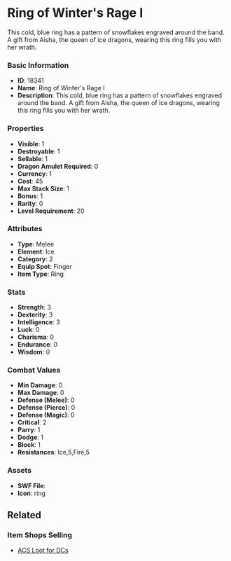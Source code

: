 # Ring of Winter's Rage I

This cold, blue ring has a pattern of snowflakes engraved around the band. A gift from Aisha, the queen of ice dragons, wearing this ring fills you with her wrath.

### Basic Information

- **ID**: 18341
- **Name**: Ring of Winter&#039;s Rage I
- **Description**: This cold, blue ring has a pattern of snowflakes engraved around the band. A gift from Aisha, the queen of ice dragons, wearing this ring fills you with her wrath.

### Properties

- **Visible**: 1
- **Destroyable**: 1
- **Sellable**: 1
- **Dragon Amulet Required**: 0
- **Currency**: 1
- **Cost**: 45
- **Max Stack Size**: 1
- **Bonus**: 1
- **Rarity**: 0
- **Level Requirement**: 20

### Attributes

- **Type**: Melee
- **Element**: Ice
- **Category**: 2
- **Equip Spot**: Finger
- **Item Type**: Ring

### Stats

- **Strength**: 3
- **Dexterity**: 3
- **Intelligence**: 3
- **Luck**: 0
- **Charisma**: 0
- **Endurance**: 0
- **Wisdom**: 0

### Combat Values

- **Min Damage**: 0
- **Max Damage**: 0
- **Defense (Melee)**: 0
- **Defense (Pierce)**: 0
- **Defense (Magic)**: 0
- **Critical**: 2
- **Parry**: 1
- **Dodge**: 1
- **Block**: 1
- **Resistances**: Ice,5,Fire,5

### Assets

- **SWF File**: 
- **Icon**: ring

## Related

### Item Shops Selling

- [ACS Loot for DCs](../item-shops/602-acs-loot-for-dcs.md)

